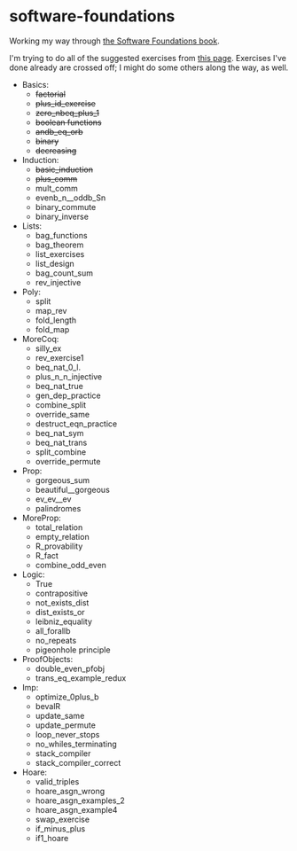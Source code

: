 software-foundations
====================

Working my way through [the Software Foundations
book](http://www.cis.upenn.edu/~bcpierce/sf/).

I'm trying to do all of the suggested exercises from [this
page](http://web.cecs.pdx.edu/~apt/coq_hints.html). Exercises I've
done already are crossed off; I might do some others along the way, as
well.


   * Basics:
      * ~~factorial~~
      * ~~plus_id_exercise~~
      * ~~zero_nbeq_plus_1~~
      * ~~boolean functions~~
      * ~~andb_eq_orb~~
      * ~~binary~~
      * ~~decreasing~~
   * Induction:
      * ~~basic_induction~~
      * ~~plus_comm~~
      * mult_comm
      * evenb_n__oddb_Sn
      * binary_commute
      * binary_inverse 
   * Lists:
      * bag_functions
      * bag_theorem
      * list_exercises
      * list_design
      * bag_count_sum
      * rev_injective 
   * Poly:
      * split
      * map_rev
      * fold_length
      * fold_map 
   * MoreCoq:
      * silly_ex
      * rev_exercise1
      * beq_nat_0_l.
      * plus_n_n_injective
      * beq_nat_true
      * gen_dep_practice
      * combine_split
      * override_same
      * destruct_eqn_practice
      * beq_nat_sym
      * beq_nat_trans
      * split_combine
      * override_permute 
   * Prop:
      * gorgeous_sum
      * beautiful__gorgeous
      * ev_ev__ev
      * palindromes 
   * MoreProp:
      * total_relation
      * empty_relation
      * R_provability
      * R_fact
      * combine_odd_even 
   * Logic:
      * True
      * contrapositive
      * not_exists_dist
      * dist_exists_or
      * leibniz_equality
      * all_forallb
      * no_repeats
      * pigeonhole principle 
   * ProofObjects:
      * double_even_pfobj
      * trans_eq_example_redux 
   * Imp:
      * optimize_0plus_b
      * bevalR
      * update_same
      * update_permute
      * loop_never_stops
      * no_whiles_terminating
      * stack_compiler
      * stack_compiler_correct
   * Hoare:
      * valid_triples
      * hoare_asgn_wrong
      * hoare_asgn_examples_2
      * hoare_asgn_example4
      * swap_exercise
      * if_minus_plus
      * if1_hoare 
